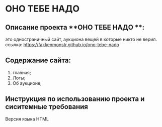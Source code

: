 # ОНО ТЕБЕ НАДО
## Описание проекта **ОНО ТЕБЕ НАДО **:
это одностраничный сайт, аукциона вещей в которые никто не верил.
ссылка: https://fakkenmonstr.github.io/ono-tebe-nado
## Содержание сайта:
1. главная;
2. Лоты;
3. Об аукционе;
## Инструкция по использованию проекта и сиситемные требования
Версия языка HTML
